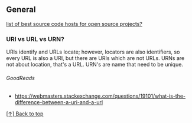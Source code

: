 ## General
[list of best source code hosts for open source projects?](#URI-vs-URL-vs-URN?)

### URI vs URL vs URN?
URIs identify and URLs locate; however, locators are also identifiers, 
so every URL is also a URI, but there are URIs which are not URLs.
URNs are not about location, that's a URL. 
URN's are name that need to be unique.

###### GoodReads
* https://webmasters.stackexchange.com/questions/19101/what-is-the-difference-between-a-uri-and-a-url

[[↑] Back to top](#General)